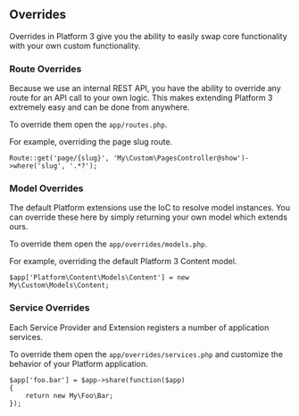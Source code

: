 ## Overrides

Overrides in Platform 3 give you the ability to easily swap core functionality with your own custom functionality.

### Route Overrides

Because we use an internal REST API, you have the ability to override any route for an API call to your own logic. This makes extending Platform 3 extremely easy and can be done from anywhere.

To override them open the `app/routes.php`.

For example, overriding the page slug route.

	Route::get('page/{slug}', 'My\Custom\PagesController@show')->where('slug', '.*?');

### Model Overrides

The default Platform extensions use the IoC to resolve model instances. You can override these here by simply returning your own model which extends ours.

To override them open the `app/overrides/models.php`.

For example, overriding the default Platform 3 Content model.

	$app['Platform\Content\Models\Content'] = new My\Custom\Models\Content;

### Service Overrides

Each Service Provider and Extension registers a number of application services.

To override them open the `app/overrides/services.php` and customize the behavior of your Platform application.

	$app['foo.bar'] = $app->share(function($app)
	{
		return new My\Foo\Bar;
	});
